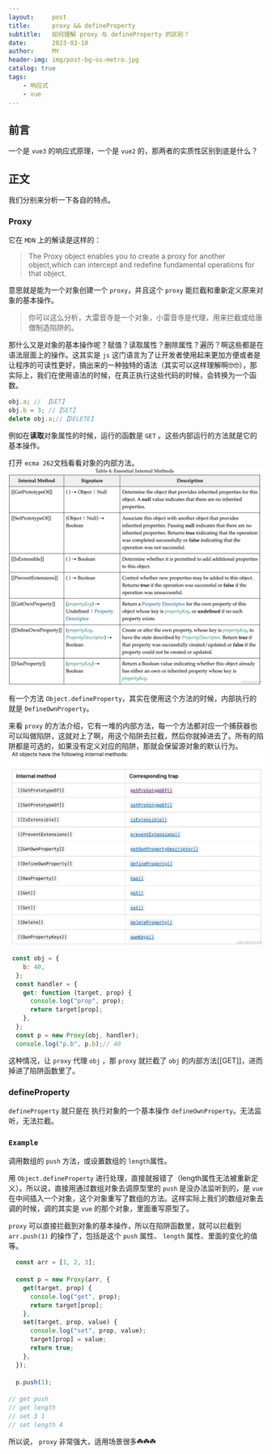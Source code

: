 ```yaml
---
layout:     post
title:      proxy && defineProperty
subtitle:   如何理解 proxy 与 defineProperty 的区别？
date:       2023-03-10
author:     MY
header-img: img/post-bg-os-metro.jpg
catalog: true
tags:
    - 响应式
    - vue
---
```


## 前言
一个是 `vue3` 的响应式原理，一个是 `vue2` 的，那两者的实质性区别到底是什么？
## 正文
我们分别来分析一下各自的特点。
### Proxy
它在 `MDN` 上的解读是这样的：

>The Proxy object enables you to create a proxy for another object,which can intercept and redefine fundamental operations for that object.

意思就是能为一个对象创建一个 `proxy`，并且这个 `proxy` 能拦截和重新定义原来对象的基本操作。

>你可以这么分析，大雷音寺是一个对象，小雷音寺是代理，用来拦截或给唐僧制造陷阱的。

那什么又是对象的基本操作呢？赋值？读取属性？删除属性？遍历？啊这些都是在语法层面上的操作。这其实是 `js` 这门语言为了让开发者使用起来更加方便或者是让程序的可读性更好，搞出来的一种独特的语法（其实可以这样理解啊🤓🤓），那实际上，我们在使用语法的时候，在真正执行这些代码的时候，会转换为一个函数。

```js
obj.a; // 【GET】
obj.b = 3; //【SET】
delete obj.a;//【DELETE】
```

例如在**读取**对象属性的时候，运行的函数是 `GET` 。这些内部运行的方法就是它的基本操作。

打开 `ecma 262`文档看看对象的内部方法。
![不见了](/img/ecma.jpg)

有一个方法 `Object.defineProperty`，其实在使用这个方法的时候，内部执行的就是 `DefineOwnProperty`。

来看 `proxy` 的方法介绍，它有一堆的内部方法，每一个方法都对应一个捕获器也可以叫做陷阱，这就对上了啊，用这个陷阱去拦截，然后你就掉进去了。所有的陷阱都是可选的，如果没有定义对应的陷阱，那就会保留源对象的默认行为。
![不见了](/img/ecma-proxy.jpg)

```js
 const obj = {
    b: 40,
  };
  const handler = {
    get: function (target, prop) {
      console.log("prop", prop);
      return target[prop];
    },
  };
  const p = new Proxy(obj, handler);
  console.log("p.b", p.b);// 40

```
这种情况，让 `proxy` 代理 `obj` ，那 `proxy` 就拦截了 `obj` 的内部方法[[GET]]，进而掉进了陷阱函数里了。
### defineProperty

`defineProperty` 就只是在 执行对象的一个基本操作 `defineOwnProperty`。无法监听，无法拦截。

### `Example`
调用数组的 `push` 方法，或设置数组的 `length`属性。

用 `Object.defineProperty` 进行处理，直接就报错了（length属性无法被重新定义）。所以说，直接用通过数组对象去调原型里的 `push` 是没办法监听到的，是 `vue` 在中间插入一个对象，这个对象重写了数组的方法。这样实际上我们的数组对象去调的时候，调的其实是 `vue` 的那个对象，里面重写原型了。

`proxy` 可以直接拦截到对象的基本操作，所以在陷阱函数里，就可以拦截到 `arr.push(1)` 的操作了，包括是这个 `push` 属性、 `length` 属性、里面的变化的值等。
```js
  const arr = [1, 2, 3];

  const p = new Proxy(arr, {
    get(target, prop) {
      console.log("get", prop);
      return target[prop];
    },
    set(target, prop, value) {
      console.log("set", prop, value);
      target[prop] = value;
      return true;
    },
  });

  p.push(1);
  
// get push
// get length
// set 3 1
// set length 4

```

所以说， `proxy` 非常强大，适用场景很多☘️☘️☘️




